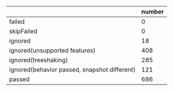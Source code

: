 |  | number |
|----| ---- |
| failed | 0 |
| skipFailed | 0 |
| ignored | 18 |
| ignored(unsupported features) | 408 |
| ignored(treeshaking) | 285 |
| ignored(behavior passed, snapshot different) | 121 |
| passed | 686 |
